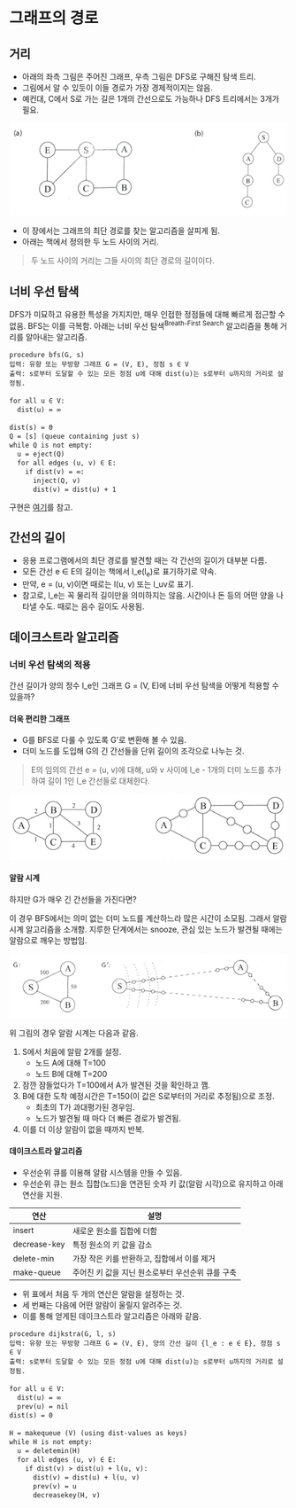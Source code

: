 # 그래프의 경로

## 거리

- 아래의 좌측 그림은 주어진 그래프, 우측 그림은 DFS로 구해진 탐색 트리.
- 그림에서 알 수 있듯이 이들 경로가 가장 경제적이지는 않음.
- 예컨대, C에서 S로 가는 길은 1개의 간선으로도 가능하나 DFS 트리에서는 3개가 필요.

![graph-to-dfs-search-tree](04-graph-to-dfs-search-tree.png)

- 이 장에서는 그래프의 최단 경로를 찾는 알고리즘을 살피게 됨.
- 아래는 책에서 정의한 두 노드 사이의 거리.

> 두 노드 사이의 거리는 그들 사이의 최단 경로의 길이이다.

## 너비 우선 탐색

DFS가 미묘하고 유용한 특성을 가지지만, 매우 인접한 정점들에 대해 빠르게 접근할 수 없음. BFS는 이를 극복함. 아래는 너비 우선 탐색<sup>Breath-First Search</sup> 알고리즘을 통해 거리를 알아내는 알고리즘.

```
procedure bfs(G, s)
입력: 유향 또는 무방향 그래프 G = (V, E), 정점 s ∈ V
출력: s로부터 도달할 수 있는 모든 정점 u에 대해 dist(u)는 s로부터 u까지의 거리로 설정됨.

for all u ∈ V:
  dist(u) = ∞

dist(s) = Θ
Q = [s] (queue containing just s)
while Q is not empty:
  u = eject(Q)
  for all edges (u, v) ∈ E:
    if dist(v) = ∞:
      inject(Q, v)
      dist(v) = dist(u) + 1
```

구현은 [여기](https://github.com/codehumane/learn-algorithm-in-java/commit/3f5fa5d702adc5b46820e705f387598d5219a54e)를 참고.

## 간선의 길이

- 응용 프로그램에서의 최단 경로를 발견할 때는 각 간선의 길이가 대부분 다름.
- 모든 간선 e ∈ E의 길이는 책에서 l_e(l<sub>e</sub>)로 표기하기로 약속.
- 만약, e = (u, v)이면 때로는 l(u, v) 또는 l_uv로 표기.
- 참고로, l_e는 꼭 물리적 길이만을 의미하지는 않음. 시간이나 돈 등의 어떤 양을 나타낼 수도. 때로는 음수 길이도 사용됨.

## 데이크스트라 알고리즘

### 너비 우선 탐색의 적용

간선 길이가 양의 정수 l_e인 그래프 G = (V, E)에 너비 우선 탐색을 어떻게 적용할 수 있을까?

#### 더욱 편리한 그래프

- G를 BFS로 다룰 수 있도록 G'로 변환해 볼 수 있음.
- 더미 노드를 도입해 G의 긴 간선들을 단위 길이의 조각으로 나누는 것.

> E의 임의의 간선 e = (u, v)에 대해, u와 v 사이에 l_e - 1개의 더미 노드를 추가하여 길이 1인 l_e 간선들로 대체한다.

![G' BFS](04-BFS-G-length-containing.png)

#### 알람 시계

하지만 G가 매우 긴 간선들을 가진다면?

이 경우 BFS에서는 의미 없는 더미 노드를 계산하느라 많은 시간이 소모됨. 그래서 알람 시계 알고리즘을 소개함. 지루한 단계에서는 snooze, 관심 있는 노드가 발견될 때에는 알람으로 깨우는 방법임.

![alarm clock](04-alarm-clock.png)

위 그림의 경우 알람 시계는 다음과 같음.

1. S에서 처음에 알람 2개를 설정.
   - 노드 A에 대해 T=100
   - 노드 B에 대해 T=200
2. 잠깐 잠들었다가 T=100에서 A가 발견된 것을 확인하고 깸.
3. B에 대한 도착 예정시간은 T=150(이 값은 S로부터의 거리로 추정됨)으로 조정.
   - 최초의 T가 과대평가된 경우임.
   - 노드가 발견될 때 마다 더 빠른 경로가 발견됨.
4. 이를 더 이상 알람이 없을 때까지 반복.

#### 데이크스트라 알고리즘

- 우선순위 큐를 이용해 알람 시스템을 만들 수 있음.
- 우선순위 큐는 원소 집합(노드)을 연관된 숫자 키 값(알람 시각)으로 유지하고 아래 연산을 지원.

| 연산           | 설명                           |
| ------------ | ---------------------------- |
| insert       | 새로운 원소를 집합에 더함               |
| decrease-key | 특정 원소의 키 값을 감소               |
| delete-min   | 가장 작은 키를 반환하고, 집합에서 이를 제거    |
| make-queue   | 주어진 키 값을 지닌 원소로부터 우선순위 큐를 구축 |

- 위 표에서 처음 두 개의 연산은 알람을 설정하는 것.
- 세 번째는 다음에 어떤 알람이 울릴지 알려주는 것.
- 이를 통해 얻게된 데이크스트라 알고리즘은 아래와 같음.

```
procedure dijkstra(G, l, s)
입력: 유향 또는 무방향 그래프 G = (V, E), 양의 간선 길이 {l_e : e ∈ E}, 정점 s ∈ V
출력: s로부터 도달할 수 있는 모든 정점 u에 대해 dist(u)는 s로부터 u까지의 거리로 설정됨.

for all u ∈ V:
  dist(u) = ∞
  prev(u) = nil
dist(s) = 0

H = makequeue (V) (using dist-values as keys)
while H is not empty:
  u = deletemin(H)
  for all edges (u, v) ∈ E:
    if dist(v) > dist(u) + l(u, v):
      dist(v) = dist(u) + l(u, v)
      prev(v) = u
      decreasekey(H, v)
```

